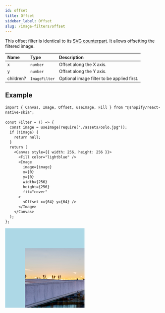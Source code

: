 ```yaml
---
id: offset
title: Offset
sidebar_label: Offset
slug: /image-filters/offset
---
```


This offset filter is identical to its [SVG counterpart](https://developer.mozilla.org/en-US/docs/Web/SVG/Element/feOffset). It allows offsetting the filtered image. 

| Name      | Type           |  Description                               |
|:----------|:---------------|:-------------------------------------------|
| x         | `number`       | Offset along the X axis.                   |
| y         | `number`       | Offset along the Y axis.                   |
| children? | `ImageFilter`  | Optional image filter to be applied first. | 

## Example

```tsx twoslash
import { Canvas, Image, Offset, useImage, Fill } from "@shopify/react-native-skia";

const Filter = () => {
  const image = useImage(require("./assets/oslo.jpg"));
  if (!image) {
    return null;
  }
  return (
    <Canvas style={{ width: 256, height: 256 }}>
      <Fill color="lightblue" />
      <Image
        image={image}
        x={0}
        y={0}
        width={256}
        height={256}
        fit="cover"
      >
        <Offset x={64} y={64} />
      </Image>
    </Canvas>
  );
};
```

![Offset](./assets/offset.png)
